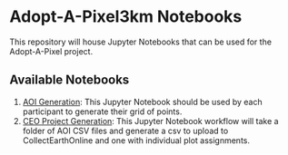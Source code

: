 # Adopt-A-Pixel3km Notebooks

This repository will house Jupyter Notebooks that can be used for the Adopt-A-Pixel project.

## Available Notebooks
1. [AOI Generation](https://github.com/Piphi5/Adopt-a-Pixel3km-Notebooks/tree/main/AOI%20Generation): This Jupyter Notebook should be used by each participant to generate their grid of points.
2. [CEO Project Generation](https://github.com/Piphi5/Adopt-a-Pixel3km-Notebooks/tree/main/CEO%20Project%20Generation): This Jupyter Notebook workflow will take a folder of AOI CSV files and generate a csv to upload to CollectEarthOnline and one with individual plot assignments.

